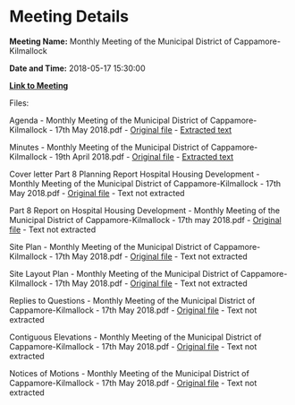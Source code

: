 # Meeting Details

**Meeting Name:** Monthly Meeting of the Municipal District of Cappamore-Kilmallock

**Date and Time:** 2018-05-17 15:30:00

**[Link to Meeting](https://www.limerick.ie/council/whats-on/monthly-meeting-municipal-district-cappamore-kilmallock-37)**

Files: 

Agenda - Monthly Meeting of the Municipal District of Cappamore-Kilmallock - 17th May 2018.pdf - [Original file](https://www.limerick.ie/sites/default/files/media/documents/2018-05/00%20Agenda%20%28Amen%29%20May%202018%20Meeting.pdf) - [Extracted text](./Agenda%20-%C2%A0Monthly%20Meeting%20of%20the%20Municipal%20District%20of%20Cappamore-Kilmallock%20-%2017th%20May%202018.md)

Minutes - Monthly Meeting of the Municipal District of Cappamore-Kilmallock - 19th April 2018.pdf - [Original file](https://www.limerick.ie/sites/default/files/media/documents/2018-05/01%20Minutes%20May%202018%20Meeting.pdf) - [Extracted text](./Minutes%20-%C2%A0Monthly%20Meeting%20of%20the%20Municipal%20District%20of%20Cappamore-Kilmallock%20-%2019th%20April%202018.md)

Cover letter Part 8 Planning Report Hospital Housing Development - Monthly Meeting of the Municipal District of Cappamore-Kilmallock - 17th May 2018.pdf - [Original file](https://www.limerick.ie/sites/default/files/media/documents/2018-05/02%20Cover%20letter%20Part%208%20Planning%20Report%20Hospital%20Housing%20Development.pdf) - Text not extracted

Part 8 Report on Hospital Housing Development - Monthly Meeting of the Municipal District of Cappamore-Kilmallock - 17th may 2018.pdf - [Original file](https://www.limerick.ie/sites/default/files/media/documents/2018-05/03%20Part%208%20Report%20on%20Hospital%20Housing%20Development.pdf) - Text not extracted

Site Plan - Monthly Meeting of the Municipal District of Cappamore-Kilmallock - 17th May 2018.pdf - [Original file](https://www.limerick.ie/sites/default/files/media/documents/2018-05/04%2015085%20Site%20Plan.pdf) - Text not extracted

Site Layout Plan - Monthly Meeting of the Municipal District of Cappamore-Kilmallock - 17th May 2018.pdf - [Original file](https://www.limerick.ie/sites/default/files/media/documents/2018-05/05%2015085%20Site%20Layout%20Plan.pdf) - Text not extracted

Replies to Questions - Monthly Meeting of the Municipal District of Cappamore-Kilmallock - 17th May 2018.pdf - [Original file](https://www.limerick.ie/sites/default/files/media/documents/2018-05/Replies%20to%20Questions%20May%202018.pdf) - Text not extracted

Contiguous Elevations - Monthly Meeting of the Municipal District of Cappamore-Kilmallock - 17th May 2018.pdf - [Original file](https://www.limerick.ie/sites/default/files/media/documents/2018-05/06%2015085%20Contiguous%20Elevations.pdf) - Text not extracted

Notices of Motions - Monthly Meeting of the Municipal District of Cappamore-Kilmallock - 17th May 2018.pdf - [Original file](https://www.limerick.ie/sites/default/files/media/documents/2018-06/SKMBT_C22018060112480_0.pdf) - Text not extracted


